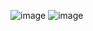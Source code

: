 ![image](https://github.com/user-attachments/assets/db7a1a66-8f99-47e0-ae6b-15159c6c50cc)
![image](https://github.com/user-attachments/assets/4b910bc5-106c-46b9-8b9a-c5e5518dbe90)

